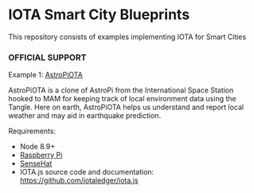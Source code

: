 # IOTA Smart City Blueprints

This repository consists of examples implementing IOTA for Smart Cities 

### **OFFICIAL SUPPORT** ###

Example 1: [AstroPiOTA](0.1/README.md)

AstroPiOTA is a clone of AstroPi from the International Space Station hooked to MAM for keeping track of local environment data using the Tangle. Here on earth, AstroPiOTA helps us understand and report local weather and may aid in earthquake prediction. 

Requirements:
- Node 8.9+
- [Raspberry Pi](https://www.raspberrypi.org/)
- [SenseHat](https://thepihut.com/products/raspberry-pi-sense-hat-astro-pi)
- IOTA.js source code and documentation: https://github.com/iotaledger/iota.js

